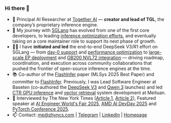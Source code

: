 ### Hi there 👋

- 💼 Principal AI Researcher at [Together AI](https://www.together.ai/) — **creator and lead of TGL**, the company’s proprietary inference engine.
- 🧩 My journey with [SGLang](https://github.com/sgl-project/sglang) has evolved from one of the first core developers, to leading [inference optimization efforts](https://github.com/sgl-project/sglang/issues/7736), and eventually taking on a core maintainer role to support its next phase of growth.
- 🧑‍💻 I have **initiated and led** the end-to-end DeepSeek V3/R1 effort on SGLang — from [day-0 support](https://github.com/sgl-project/sglang/releases/tag/v0.4.1) and [performance optimization](https://nebius.com/customer-stories/sglang) to [large-scale EP deployment](https://lmsys.org/blog/2025-05-05-large-scale-ep/) and [GB200 NVL72 integration](https://lmsys.org/blog/2025-06-16-gb200-part-1/) — driving roadmap, coordination, and execution across community collaborations that pushed the frontier of open-source inference engines at the time.
- 📚 Co-author of the [FlashInfer](https://mlsys.org/virtual/2025/poster/3259) paper (MLSys 2025 Best Paper) and committer to [FlashInfer](https://github.com/flashinfer-ai/flashinfer). Previously, I was Lead Software Engineer at Baseten (co-authored the [DeepSeek V3](https://www.baseten.co/blog/private-secure-deepseek-r1-in-production-in-us-eu-data-centers/) and [Qwen 3](https://www.baseten.co/blog/day-zero-benchmarks-for-qwen-3-with-sglang-on-baseten/) launches) and led [CTR GPU inference](https://tech.meituan.com/2022/03/03/ctr-gpu-inference.html) and [vector retrieval](https://tech.meituan.com/2024/04/11/gpu-vector-retrieval-system-practice.html) system development at Meituan.
- 🎤 Interviewed by The New York Times ([Article 1](https://www.nytimes.com/2025/01/23/technology/deepseek-china-ai-chips.html), [Article 2](https://www.nytimes.com/2025/01/28/business/deepseek-owner-china-ai.html)), Featured speaker at [AI Engineer World's Fair 2025](https://wf2025.ai.engineer/worldsfair/2025), [AMD AI DevDay 2025](https://www.amd.com/en/corporate/events/amd-ai-dev-day.html) and [PyTorch Conference 2025](https://events.linuxfoundation.org/pytorch-conference).
- 📫 Contact: me@zhyncs.com | [Telegram](https://t.me/zhyncs/) | [LinkedIn](https://www.linkedin.com/in/zhyncs/) | [Homepage](https://zhyncs.com)
